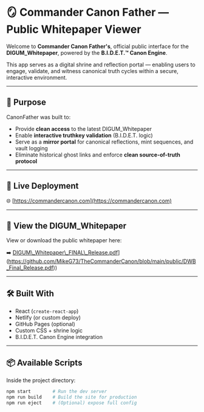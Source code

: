 # 🪞 Commander Canon Father — Public Whitepaper Viewer

Welcome to **Commander Canon Father's**, official public interface for the **DIGUM\_Whitepaper**, powered by the **B.I.D.E.T.™ Canon Engine**.

This app serves as a digital shrine and reflection portal — enabling users to engage, validate, and witness canonical truth cycles within a secure, interactive environment.

---

## 🚀 Purpose

CanonFather was built to:

- Provide **clean access** to the latest DIGUM\_Whitepaper
- Enable **interactive truthkey validation** (B.I.D.E.T. logic)
- Serve as a **mirror portal** for canonical reflections, mint sequences, and vault logging
- Eliminate historical ghost links and enforce **clean source-of-truth protocol**

---

## 🔗 Live Deployment

🌐 [https://commandercanon.com](https://commandercanon.com)

---

## 📘 View the DIGUM\_Whitepaper

View or download the public whitepaper here:

➡️ [DIGUM\\_Whitepaper\\_FINAL\\_Release.pdf](https://github.com/MikeG73/TheCommanderCanon/blob/main/public/DWB_Final_Release.pdf)](https://github.com/MikeG73/TheCommanderCanon/blob/main/public/DWB_Final_Release.pdf))


---

## 🛠 Built With

- React (`create-react-app`)
- Netlify (or custom deploy)
- GitHub Pages (optional)
- Custom CSS + shrine logic
- B.I.D.E.T. Canon Engine integration

---

## 📦 Available Scripts

Inside the project directory:

```bash
npm start        # Run the dev server
npm run build    # Build the site for production
npm run eject    # (Optional) expose full config
